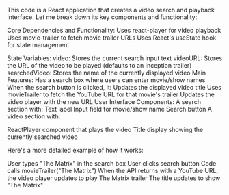 This code is a React application that creates a video search and playback interface. Let me break down its key components and functionality:

Core Dependencies and Functionality:
Uses react-player for video playback
Uses movie-trailer to fetch movie trailer URLs
Uses React's useState hook for state management


State Variables:
video: Stores the current search input text
videoURL: Stores the URL of the video to be played (defaults to an Inception trailer)
searchedVideo: Stores the name of the currently displayed video
Main Features:
Has a search box where users can enter movie/show names
When the search button is clicked, it:
Updates the displayed video title
Uses movieTrailer to fetch the YouTube URL for that movie's trailer
Updates the video player with the new URL
User Interface Components:
A search section with:
Text label
Input field for movie/show name
Search button
A video section with:

ReactPlayer component that plays the video
Title display showing the currently searched video



Here's a more detailed example of how it works:

User types "The Matrix" in the search box
User clicks search button
Code calls movieTrailer("The Matrix")
When the API returns with a YouTube URL, the video player updates to play The Matrix trailer
The title updates to show "The Matrix"

